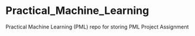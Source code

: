 # Practical_Machine_Learning
Practical Machine Learning (PML) repo for storing PML Project Assignment 
